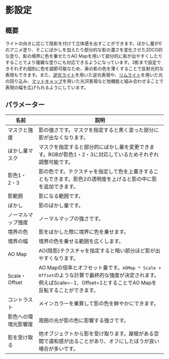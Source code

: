 # 影設定

## 概要
ライトの向きに応じて陰影を付けて立体感を出すことができます。ぼかし量が0のアニメ塗り、そこにぼかしを加えたり部分的な影の濃さを変化させた2DCG的な塗り、影の境界に色を乗せたりAO Mapを用いて部分的に影が出やすくしたりすることでより複雑な塗りにも対応できるようになっています。3影まで設定できそれぞれ個別に色を調節可能なため、奥の影の色を薄くすることで反射光的な表現もできます。また、[逆光ライト](/ja-jp/reflections/backlight.md)を用いた逆光表現や、[リムライト](/ja-jp/reflections/rimlight.md)を用いた光の回り込み、[マットキャップ](/ja-jp/reflections/matcap.md)を用いた光沢表現など他機能と組み合わせることで表現の幅を広げられるようにしています。

## パラメーター

|名前|説明|
|-|-|
|マスクと強度|影の強さです。マスクを指定すると黒く塗った部分に影が出なくなります。|
|ぼかし量マスク|マスクを指定すると部分的にぼかし量を変更できます。RGBが影色1・2・3に対応しているためそれぞれ調整可能です。|
|影色1・2・3|影の色です。テクスチャを指定して色を上書きすることもできます。影色2の透明度を上げると影の中に影を追加できます。|
|影範囲|影になる範囲です。|
|ぼかし|影のぼかし量です。|
|ノーマルマップ強度|ノーマルマップの強さです。|
|境界の色|影をぼかした際に境界に色を乗せます。|
|境界の幅|境界の色を乗せる範囲を広くします。|
|AO Map|AO(陰影)テクスチャを指定すると暗い部分ほど影が出やすくなります。|
|Scale・Offset|AO Mapの倍率とオフセット量です。`AOMap * Scale + Offset`のような計算で最終的な強度が決定されます。例えばScale=-1、Offset=1とすることでAO Mapを反転することができます。|
|コントラスト|メインカラーを乗算して影の色を鮮やかにできます。|
|影色への環境光影響度|周囲の光が影の色に影響する強さです。|
|影を受け取る|他オブジェクトから影を受け取ります。屋根がある空間で違和感が出ることがあり、オフにしたほうが良い場合が多いです。|